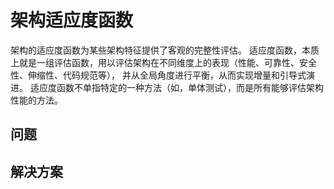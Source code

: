 # 架构适应度函数

架构的适应度函数为某些架构特征提供了客观的完整性评估。 适应度函数，本质上就是一组评估函数，用以评估架构在不同维度上的表现（性能、可靠性、安全性、伸缩性、代码规范等），
并从全局角度进行平衡，从而实现增量和引导式演进。 适应度函数不单指特定的一种方法（如，单体测试），而是所有能够评估架构性能的方法。

## 问题

## 解决方案


